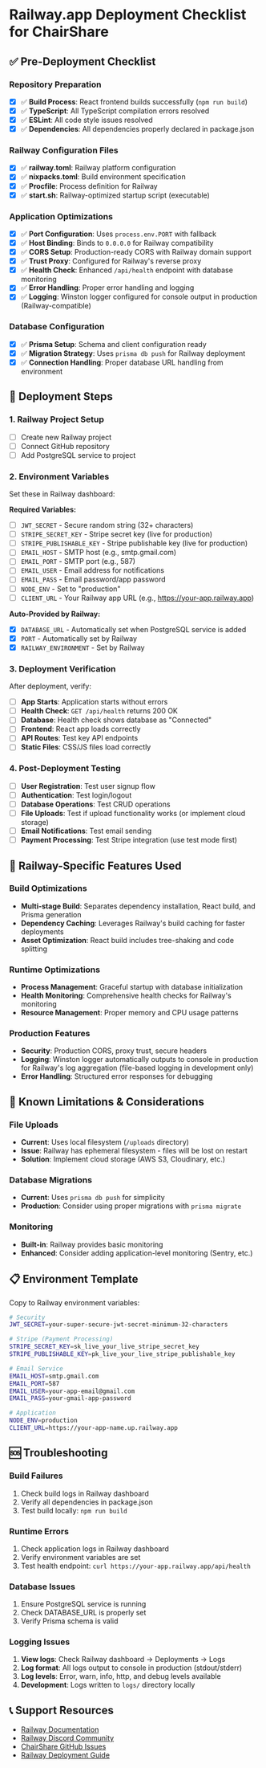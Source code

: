 # Railway.app Deployment Checklist for ChairShare

## ✅ Pre-Deployment Checklist

### Repository Preparation

- [x] ✅ **Build Process**: React frontend builds successfully (`npm run build`)
- [x] ✅ **TypeScript**: All TypeScript compilation errors resolved
- [x] ✅ **ESLint**: All code style issues resolved
- [x] ✅ **Dependencies**: All dependencies properly declared in package.json

### Railway Configuration Files

- [x] ✅ **railway.toml**: Railway platform configuration
- [x] ✅ **nixpacks.toml**: Build environment specification
- [x] ✅ **Procfile**: Process definition for Railway
- [x] ✅ **start.sh**: Railway-optimized startup script (executable)

### Application Optimizations

- [x] ✅ **Port Configuration**: Uses `process.env.PORT` with fallback
- [x] ✅ **Host Binding**: Binds to `0.0.0.0` for Railway compatibility
- [x] ✅ **CORS Setup**: Production-ready CORS with Railway domain support
- [x] ✅ **Trust Proxy**: Configured for Railway's reverse proxy
- [x] ✅ **Health Check**: Enhanced `/api/health` endpoint with database monitoring
- [x] ✅ **Error Handling**: Proper error handling and logging
- [x] ✅ **Logging**: Winston logger configured for console output in production (Railway-compatible)

### Database Configuration

- [x] ✅ **Prisma Setup**: Schema and client configuration ready
- [x] ✅ **Migration Strategy**: Uses `prisma db push` for Railway deployment
- [x] ✅ **Connection Handling**: Proper database URL handling from environment

## 🚀 Deployment Steps

### 1. Railway Project Setup

- [ ] Create new Railway project
- [ ] Connect GitHub repository
- [ ] Add PostgreSQL service to project

### 2. Environment Variables

Set these in Railway dashboard:

**Required Variables:**

- [ ] `JWT_SECRET` - Secure random string (32+ characters)
- [ ] `STRIPE_SECRET_KEY` - Stripe secret key (live for production)
- [ ] `STRIPE_PUBLISHABLE_KEY` - Stripe publishable key (live for production)
- [ ] `EMAIL_HOST` - SMTP host (e.g., smtp.gmail.com)
- [ ] `EMAIL_PORT` - SMTP port (e.g., 587)
- [ ] `EMAIL_USER` - Email address for notifications
- [ ] `EMAIL_PASS` - Email password/app password
- [ ] `NODE_ENV` - Set to "production"
- [ ] `CLIENT_URL` - Your Railway app URL (e.g., https://your-app.railway.app)

**Auto-Provided by Railway:**

- [x] `DATABASE_URL` - Automatically set when PostgreSQL service is added
- [x] `PORT` - Automatically set by Railway
- [x] `RAILWAY_ENVIRONMENT` - Set by Railway

### 3. Deployment Verification

After deployment, verify:

- [ ] **App Starts**: Application starts without errors
- [ ] **Health Check**: `GET /api/health` returns 200 OK
- [ ] **Database**: Health check shows database as "Connected"
- [ ] **Frontend**: React app loads correctly
- [ ] **API Routes**: Test key API endpoints
- [ ] **Static Files**: CSS/JS files load correctly

### 4. Post-Deployment Testing

- [ ] **User Registration**: Test user signup flow
- [ ] **Authentication**: Test login/logout
- [ ] **Database Operations**: Test CRUD operations
- [ ] **File Uploads**: Test if upload functionality works (or implement cloud storage)
- [ ] **Email Notifications**: Test email sending
- [ ] **Payment Processing**: Test Stripe integration (use test mode first)

## 🔧 Railway-Specific Features Used

### Build Optimizations

- **Multi-stage Build**: Separates dependency installation, React build, and Prisma generation
- **Dependency Caching**: Leverages Railway's build caching for faster deployments
- **Asset Optimization**: React build includes tree-shaking and code splitting

### Runtime Optimizations

- **Process Management**: Graceful startup with database initialization
- **Health Monitoring**: Comprehensive health checks for Railway's monitoring
- **Resource Management**: Proper memory and CPU usage patterns

### Production Features

- **Security**: Production CORS, proxy trust, secure headers
- **Logging**: Winston logger automatically outputs to console in production for Railway's log aggregation (file-based logging in development only)
- **Error Handling**: Structured error responses for debugging

## 🚨 Known Limitations & Considerations

### File Uploads

- **Current**: Uses local filesystem (`/uploads` directory)
- **Issue**: Railway has ephemeral filesystem - files will be lost on restart
- **Solution**: Implement cloud storage (AWS S3, Cloudinary, etc.)

### Database Migrations

- **Current**: Uses `prisma db push` for simplicity
- **Production**: Consider using proper migrations with `prisma migrate`

### Monitoring

- **Built-in**: Railway provides basic monitoring
- **Enhanced**: Consider adding application-level monitoring (Sentry, etc.)

## 📋 Environment Template

Copy to Railway environment variables:

```bash
# Security
JWT_SECRET=your-super-secure-jwt-secret-minimum-32-characters

# Stripe (Payment Processing)
STRIPE_SECRET_KEY=sk_live_your_live_stripe_secret_key
STRIPE_PUBLISHABLE_KEY=pk_live_your_live_stripe_publishable_key

# Email Service
EMAIL_HOST=smtp.gmail.com
EMAIL_PORT=587
EMAIL_USER=your-app-email@gmail.com
EMAIL_PASS=your-gmail-app-password

# Application
NODE_ENV=production
CLIENT_URL=https://your-app-name.up.railway.app
```

## 🆘 Troubleshooting

### Build Failures

1. Check build logs in Railway dashboard
2. Verify all dependencies in package.json
3. Test build locally: `npm run build`

### Runtime Errors

1. Check application logs in Railway dashboard
2. Verify environment variables are set
3. Test health endpoint: `curl https://your-app.railway.app/api/health`

### Database Issues

1. Ensure PostgreSQL service is running
2. Check DATABASE_URL is properly set
3. Verify Prisma schema is valid

### Logging Issues

1. **View logs**: Check Railway dashboard → Deployments → Logs
2. **Log format**: All logs output to console in production (stdout/stderr)
3. **Log levels**: Error, warn, info, http, and debug levels available
4. **Development**: Logs written to `logs/` directory locally

## 📞 Support Resources

- [Railway Documentation](https://docs.railway.app/)
- [Railway Discord Community](https://discord.gg/railway)
- [ChairShare GitHub Issues](https://github.com/Islamhassana3/SpareChair/issues)
- [Railway Deployment Guide](./RAILWAY_DEPLOYMENT.md)

